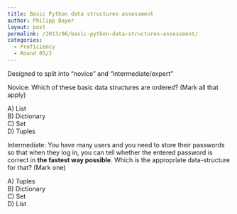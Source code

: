 ```yaml
---
title: Basic Python data structures assessment
author: Philipp Bayer
layout: post
permalink: /2013/06/basic-python-data-structures-assessment/
categories:
  - Proficiency
  - Round 05/2
---
```

Designed to split into &#8220;novice&#8221; and &#8220;intermediate/expert&#8221;

Novice: Which of these basic data structures are ordered? (Mark all that apply)

A) List  
B) Dictionary  
C) Set  
D) Tuples

Intermediate: You have many users and you need to store their passwords so that when they log in, you can tell whether the entered password is correct in **the fastest way possible**. Which is the appropriate data-structure for that? (Mark one)

A) Tuples  
B) Dictionary  
C) Set  
D) List